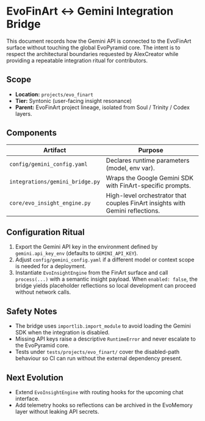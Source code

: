 # EvoFinArt ↔ Gemini Integration Bridge

This document records how the Gemini API is connected to the EvoFinArt surface
without touching the global EvoPyramid core. The intent is to respect the
architectural boundaries requested by AlexCreator while providing a repeatable
integration ritual for contributors.

## Scope

- **Location:** `projects/evo_finart`
- **Tier:** Syntonic (user-facing insight resonance)
- **Parent:** EvoFinArt project lineage, isolated from Soul / Trinity / Codex
  layers.

## Components

| Artifact | Purpose |
| --- | --- |
| `config/gemini_config.yaml` | Declares runtime parameters (model, env var). |
| `integrations/gemini_bridge.py` | Wraps the Google Gemini SDK with FinArt-specific prompts. |
| `core/evo_insight_engine.py` | High-level orchestrator that couples FinArt insights with Gemini reflections. |

## Configuration Ritual

1. Export the Gemini API key in the environment defined by
   `gemini.api_key_env` (defaults to `GEMINI_API_KEY`).
2. Adjust `config/gemini_config.yaml` if a different model or context scope is
   needed for a deployment.
3. Instantiate `EvoInsightEngine` from the FinArt surface and call
   `process(...)` with a semantic insight payload. When `enabled: false`, the
   bridge yields placeholder reflections so local development can proceed
   without network calls.

## Safety Notes

- The bridge uses `importlib.import_module` to avoid loading the Gemini SDK
  when the integration is disabled.
- Missing API keys raise a descriptive `RuntimeError` and never escalate to the
  EvoPyramid core.
- Tests under `tests/projects/evo_finart/` cover the disabled-path behaviour so
  CI can run without the external dependency present.

## Next Evolution

- Extend `EvoInsightEngine` with routing hooks for the upcoming chat interface.
- Add telemetry hooks so reflections can be archived in the EvoMemory layer
  without leaking API secrets.
